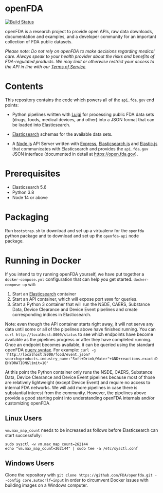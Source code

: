 openFDA
=======

[![Build Status](https://travis-ci.org/FDA/openfda.svg?branch=master)](https://travis-ci.org/FDA/openfda)

openFDA is a research project to provide open APIs, raw data downloads, documentation and examples, and a developer community for an important collection of FDA public datasets.

*Please note: Do not rely on openFDA to make decisions regarding medical care. Always speak to your health provider about the risks and benefits of FDA-regulated products. We may limit or otherwise restrict your access to the API in line with our [Terms of Service](https://open.fda.gov/terms/).*

# Contents

This repository contains the code which powers all of the `api.fda.gov` end points:

* Python pipelines written with [Luigi](https://github.com/spotify/luigi) for processing public FDA data sets (drugs, foods, medical devices, and other) into a JSON format that can be loaded into Elasticsearch.

* [Elasticsearch](http://www.elasticsearch.org/) schemas for the available data sets.

* A [Node.js](https://github.com/joyent/node) API Server written with [Express](http://expressjs.com/), [Elasticsearch.js](http://www.elasticsearch.org/guide/en/elasticsearch/client/javascript-api/current/) and [Elastic.js](http://www.fullscale.co/elasticjs/) that communicates with Elasticsearch and provides the `api.fda.gov` JSON interface (documented in detail at https://open.fda.gov).

# Prerequisites

* Elasticsearch 5.6
* Python 3.8
* Node 14 or above

# Packaging

Run `bootstrap.sh` to download and set up a virtualenv for the `openfda` python package and to download and set up the `openfda-api` node package.

# Running in Docker

If you intend to try running openFDA yourself, we have put together a `docker-compose.yml` configuration
 that can help you get started. `docker-compose up` will:
1. Start an [Elasticsearch](http://www.elasticsearch.org/) container
2. Start an API container, which will expose port `8000` for queries.
3. Start a Python 3 container that will run the NSDE, CAERS, Substance Data, Device Clearance and Device Event pipelines and
create corresponding indices in Elasticsearch.

Note: even though the API container starts right away, it will not serve any data until some or all
of the pipelines above have finished running. You can `curl http://localhost:8000/status` to see which
endpoints have become available as the pipelines progress or after they have completed running. Once an
endpoint becomes available, it can be queried using the standard openFDA
[query syntax](https://open.fda.gov/apis/query-syntax/).
For example: `curl -g 'http://localhost:8000/food/event.json?search=products.industry_name:"Soft+Drink/Water"+AND+reactions.exact:DEHYDRATION&limit=10'`

At this point the Python container only runs the NSDE, CAERS, Substance Data, Device Clearance and Device Event pipelines because most of those
are relatively lightweight (except Device Event) and require no access to internal FDA networks. We will add more pipelines
in case there is substantial interest from the community. However, the pipelines above provide a good starting
point into understanding openFDA internals and/or customizing openFDA.

## Linux Users
`vm.max_map_count` needs to be increased as follows before Elasticsearch can start successfully:
```shell
sudo sysctl -w vm.max_map_count=262144
echo "vm.max_map_count=262144" | sudo tee -a /etc/sysctl.conf
```

## Windows Users

Clone the repository with `git clone https://github.com/FDA/openfda.git --config core.autocrlf=input` in order to circumvent Docker issues with building images on a Windows computer.
